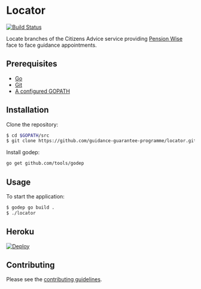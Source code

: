 # Locator

[![Build Status](https://travis-ci.org/guidance-guarantee-programme/locator.svg)](https://travis-ci.org/guidance-guarantee-programme/locator)

Locate branches of the Citizens Advice service providing [Pension Wise] face to face guidance appointments.


## Prerequisites

* [Go]
* [Git]
* [A configured GOPATH](https://github.com/golang/go/wiki/GOPATH)


## Installation

Clone the repository:

```sh
$ cd $GOPATH/src
$ git clone https://github.com/guidance-guarantee-programme/locator.git
```

Install godep:

```sh
go get github.com/tools/godep
```

## Usage

To start the application:

```sh
$ godep go build .
$ ./locator
```

## Heroku

[![Deploy](https://www.herokucdn.com/deploy/button.png)](https://heroku.com/deploy)


## Contributing

Please see the [contributing guidelines](/CONTRIBUTING.md).

[git]: http://git-scm.com
[go]: https://golang.org
[pension wise]: https://www.pensionwise.gov.uk
